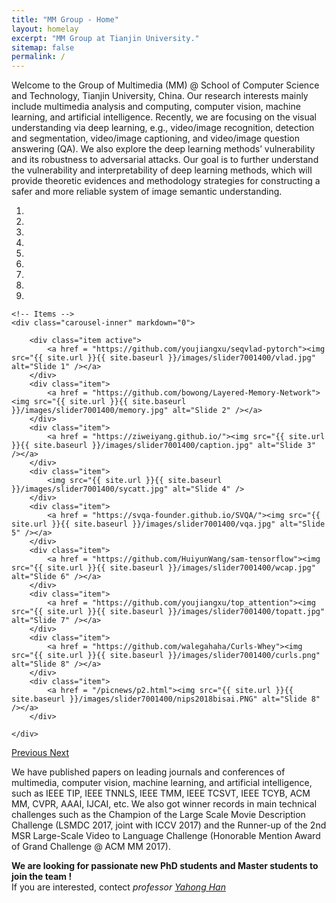 ```yaml
---
title: "MM Group - Home"
layout: homelay
excerpt: "MM Group at Tianjin University."
sitemap: false
permalink: /
---
```


Welcome to the Group of Multimedia (MM) @ School of Computer Science and Technology, Tianjin University, China. Our research interests mainly include multimedia analysis and computing, computer vision, machine learning, and artificial intelligence. Recently, we are focusing on the visual understanding via deep learning, e.g., video/image recognition, detection and segmentation, video/image captioning, and video/image question answering (QA). We also explore the deep learning methods’ vulnerability and its robustness to adversarial attacks. Our goal is to further understand the vulnerability and interpretability of deep learning methods, which will provide theoretic evidences and methodology strategies for constructing a safer and more reliable system of image semantic understanding.
 

<div markdown="0" id="carousel" class="carousel slide" data-ride="carousel" data-interval="3000" data-pause="hover" >
    <!-- Menu -->
    <ol class="carousel-indicators">
        <li data-target="#carousel" data-slide-to="0" class="active"></li>
        <li data-target="#carousel" data-slide-to="1"></li>
        <li data-target="#carousel" data-slide-to="2"></li>
        <li data-target="#carousel" data-slide-to="3"></li>
        <li data-target="#carousel" data-slide-to="4"></li>
        <li data-target="#carousel" data-slide-to="5"></li>
        <li data-target="#carousel" data-slide-to="6"></li>
        <li data-target="#carousel" data-slide-to="7"></li>
        <li data-target="#carousel" data-slide-to="8"></li>
    </ol>

    <!-- Items -->
    <div class="carousel-inner" markdown="0">

        <div class="item active">
            <a href = "https://github.com/youjiangxu/seqvlad-pytorch"><img src="{{ site.url }}{{ site.baseurl }}/images/slider7001400/vlad.jpg" alt="Slide 1" /></a>
        </div>
        <div class="item">
            <a href = "https://github.com/bowong/Layered-Memory-Network"><img src="{{ site.url }}{{ site.baseurl }}/images/slider7001400/memory.jpg" alt="Slide 2" /></a>
        </div>
        <div class="item">
            <a href = "https://ziweiyang.github.io/"><img src="{{ site.url }}{{ site.baseurl }}/images/slider7001400/caption.jpg" alt="Slide 3" /></a>
        </div>
        <div class="item">
            <img src="{{ site.url }}{{ site.baseurl }}/images/slider7001400/sycatt.jpg" alt="Slide 4" />
        </div>
        <div class="item">
            <a href = "https://svqa-founder.github.io/SVQA/"><img src="{{ site.url }}{{ site.baseurl }}/images/slider7001400/vqa.jpg" alt="Slide 5" /></a>
        </div>
        <div class="item">
            <a href = "https://github.com/HuiyunWang/sam-tensorflow"><img src="{{ site.url }}{{ site.baseurl }}/images/slider7001400/wcap.jpg" alt="Slide 6" /></a>
        </div>
        <div class="item">
            <a href = "https://github.com/youjiangxu/top_attention"><img src="{{ site.url }}{{ site.baseurl }}/images/slider7001400/topatt.jpg" alt="Slide 7" /></a>
        </div>
        <div class="item">
            <a href = "https://github.com/walegahaha/Curls-Whey"><img src="{{ site.url }}{{ site.baseurl }}/images/slider7001400/curls.png" alt="Slide 8" /></a>
        </div>
        <div class="item">
            <a href = "/picnews/p2.html"><img src="{{ site.url }}{{ site.baseurl }}/images/slider7001400/nips2018bisai.PNG" alt="Slide 8" /></a>
        </div>

    </div> 
  <a class="left carousel-control" href="#carousel" role="button" data-slide="prev">
    <span class="glyphicon glyphicon-chevron-left" aria-hidden="true"></span>
    <span class="sr-only">Previous</span>
  </a>
  <a class="right carousel-control" href="#carousel" role="button" data-slide="next">
    <span class="glyphicon glyphicon-chevron-right" aria-hidden="true"></span>
    <span class="sr-only">Next</span>
  </a>
</div>


We have published papers on leading journals and conferences of multimedia, computer vision, machine learning, and artificial intelligence, such as IEEE TIP, IEEE TNNLS, IEEE TMM, IEEE TCSVT, IEEE TCYB, ACM MM, CVPR, AAAI, IJCAI, etc. We also got winner records in main technical challenges such as the Champion of the Large Scale Movie Description Challenge (LSMDC 2017, joint with ICCV 2017) and the Runner-up of the 2nd MSR Large-Scale Video to Language Challenge (Honorable Mention Award of Grand Challenge @ ACM MM 2017).

 **We are  looking for passionate new PhD students and Master students to join the team !** <br>
If you are interested, contect <i>professor [Yahong Han](http://cs.tju.edu.cn/faculty/hanyahong/index.html)</i>